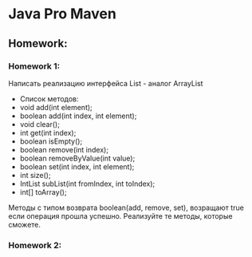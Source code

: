 # Java Pro Maven
## Homework:

### Homework 1:

Написать реализацию интерфейса List - аналог ArrayList<Integer>

- Список методов:
- void add(int element);
- boolean add(int index, int element);
- void clear();
- int get(int index);
- boolean isEmpty();
- boolean remove(int index);
- boolean removeByValue(int value);
- boolean set(int index, int element);
- int size();
- IntList subList(int fromIndex, int toIndex);
- int[] toArray();

Методы с типом возврата boolean(add, remove, set), возращают true 
если операция прошла успешно.
Реализуйте те методы, которые сможете.

### Homework 2:
